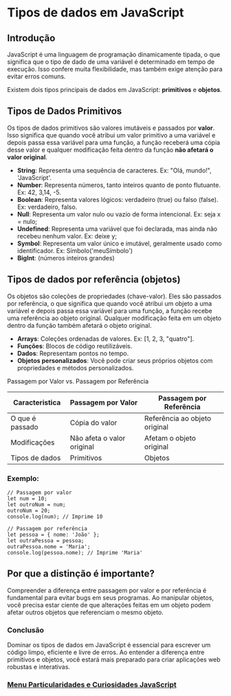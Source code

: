 # Tipos de dados em JavaScript

## Introdução

JavaScript é uma linguagem de programação dinamicamente tipada, o que significa que o tipo de dado de uma variável é determinado em tempo de execução. Isso confere muita flexibilidade, mas também exige atenção para evitar erros comuns.

Existem dois tipos principais de dados em JavaScript: **primitivos** e **objetos**.

## Tipos de Dados Primitivos

Os tipos de dados primitivos são valores imutáveis ​​e passados ​​por **valor**. Isso significa que quando você atribui um valor primitivo a uma variável e depois passa essa variável para uma função, a função receberá uma cópia desse valor e qualquer modificação feita dentro da função **não afetará o valor original**.

- **String**: Representa uma sequência de caracteres. Ex: "Olá, mundo!", 'JavaScript'.
- **Number**: Representa números, tanto inteiros quanto de ponto flutuante. Ex: 42, 3,14, -5.
- **Boolean**: Representa valores lógicos: verdadeiro (true) ou falso (false). Ex: verdadeiro, falso.
- **Null**: Representa um valor nulo ou vazio de forma intencional. Ex: seja x = nulo;
- **Undefined**: Representa uma variável que foi declarada, mas ainda não recebeu nenhum valor. Ex: deixe y;
- **Symbol**: Representa um valor único e imutável, geralmente usado como identificador. Ex: Símbolo('meuSímbolo')
- **BigInt**: (números inteiros grandes)


## Tipos de dados por referência (objetos)

Os objetos são coleções de propriedades (chave-valor). Eles são passados ​​por referência, o que significa que quando você atribui um objeto a uma variável e depois passa essa variável para uma função, a função recebe uma referência ao objeto original. Qualquer modificação feita em um objeto dentro da função também afetará o objeto original.

- **Arrays**: Coleções ordenadas de valores. Ex: [1, 2, 3, "quatro"].
- **Funções**: Blocos de código reutilizáveis.
- **Dados**: Representam pontos no tempo.
- **Objetos personalizados**: Você pode criar seus próprios objetos com propriedades e métodos personalizados.

Passagem por Valor vs. Passagem por Referência

|**Caracteristica**|	**Passagem por Valor**|	**Passagem por Referência**|
|------------|---------------|---------|
|O que é passado|	Cópia do valor|	Referência ao objeto original|
|Modificações|	Não afeta o valor original|	Afetam o objeto original|
|Tipos de dados|	Primitivos|	Objetos|

### Exemplo:

```
// Passagem por valor
let num = 10;
let outroNum = num;
outroNum = 20;
console.log(num); // Imprime 10

// Passagem por referência
let pessoa = { nome: 'João' };
let outraPessoa = pessoa;
outraPessoa.nome = 'Maria';
console.log(pessoa.nome); // Imprime 'Maria'
```

## Por que a distinção é importante?

Compreender a diferença entre passagem por valor e por referência é fundamental para evitar bugs em seus programas. Ao manipular objetos, você precisa estar ciente de que alterações feitas em um objeto podem afetar outros objetos que referenciam o mesmo objeto.

### Conclusão

Dominar os tipos de dados em JavaScript é essencial para escrever um código limpo, eficiente e livre de erros. Ao entender a diferença entre primitivos e objetos, você estará mais preparado para criar aplicações web robustas e interativas.

### [Menu Particularidades e Curiosidades JavaScript](menu.md)


